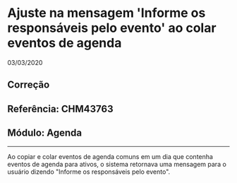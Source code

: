 # Ajuste na mensagem 'Informe os responsáveis pelo evento' ao colar eventos de agenda
03/03/2020
## Correção
## Referência: CHM43763
## Módulo: Agenda
***

Ao copiar e colar eventos de agenda comuns em um dia que contenha eventos de agenda para ativos, o sistema retornava uma mensagem para o usuário dizendo "Informe os responsáveis pelo evento".
